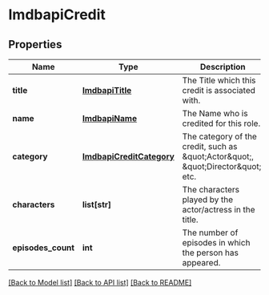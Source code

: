 # ImdbapiCredit

## Properties
Name | Type | Description | Notes
------------ | ------------- | ------------- | -------------
**title** | [**ImdbapiTitle**](ImdbapiTitle.md) | The Title which this credit is associated with. | [optional] 
**name** | [**ImdbapiName**](ImdbapiName.md) | The Name who is credited for this role. | [optional] 
**category** | [**ImdbapiCreditCategory**](ImdbapiCreditCategory.md) | The category of the credit, such as \&quot;Actor\&quot;, \&quot;Director\&quot;, etc. | [optional] 
**characters** | **list[str]** | The characters played by the actor/actress in the title. | [optional] 
**episodes_count** | **int** | The number of episodes in which the person has appeared. | [optional] 

[[Back to Model list]](../README.md#documentation-for-models) [[Back to API list]](../README.md#documentation-for-api-endpoints) [[Back to README]](../README.md)


